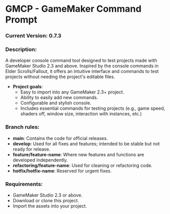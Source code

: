# GMCP - GameMaker Command Prompt

### Current Version: 0.7.3

### Description:

A developer console command tool designed to test projects made with GameMaker Studio 2.3 and above. Inspired by the console commands in Elder Scrolls/Fallout, it offers an intuitive interface and commands to test projects without needing the project's editable files.

- **Project goals**:
  * Easy to import into any GameMaker 2.3+ project.
  * Ability to easily add new commands.
  * Configurable and stylish console.
  * Includes essential commands for testing projects (e.g., game speed, shaders off, window size, interaction with instances, etc.)

### Branch rules:

- **main**: Contains the code for official releases.
- **develop**: Used for all fixes and features; intended to be stable but not ready for release.
- **feature/feature-name**: Where new features and functions are developed independently.
- **refactoring/feature-name**: Used for cleaning or refactoring code.
- **hotfix/hotfix-name**: Reserved for urgent fixes.

### Requirements:

- GameMaker Studio 2.3 or above.
- Download or clone this project.
- Import the assets into your project.
